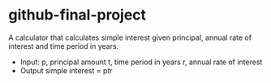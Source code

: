 # github-final-project

A calculator that calculates simple interest given principal, annual rate of interest and time period in years.

- Input:
   p, principal amount
   t, time period in years
   r, annual rate of interest
- Output
   simple interest = p*t*r
